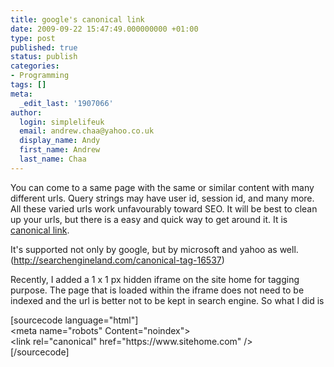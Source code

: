 ```yaml
---
title: google's canonical link
date: 2009-09-22 15:47:49.000000000 +01:00
type: post
published: true
status: publish
categories:
- Programming
tags: []
meta:
  _edit_last: '1907066'
author:
  login: simplelifeuk
  email: andrew.chaa@yahoo.co.uk
  display_name: Andy
  first_name: Andrew
  last_name: Chaa
---
```

<p>You can come to a same page with the same or similar content with many different urls. Query strings may have user id, session id, and many more. All these varied urls work unfavourably toward SEO. It will be best to clean up your urls, but there is a easy and quick way to get around it. It is <a href="http://googlewebmastercentral.blogspot.com/2009/02/specify-your-canonical.html">canonical link</a>. </p>
<p>It's supported not only by google, but by microsoft and yahoo as well. (<a href="http://searchengineland.com/canonical-tag-16537">http://searchengineland.com/canonical-tag-16537</a>)</p>
<p>Recently, I added a 1 x 1 px hidden iframe on the site home for tagging purpose. The page that is loaded within the iframe does not need to be indexed and the url is better not to be kept in search engine. So what I did is</p>
<p>[sourcecode language="html"]<br />
    &lt;meta name=&quot;robots&quot; Content=&quot;noindex&quot;&gt;<br />
    &lt;link rel=&quot;canonical&quot; href=&quot;https://www.sitehome.com&quot; /&gt;<br />
[/sourcecode]</p>
